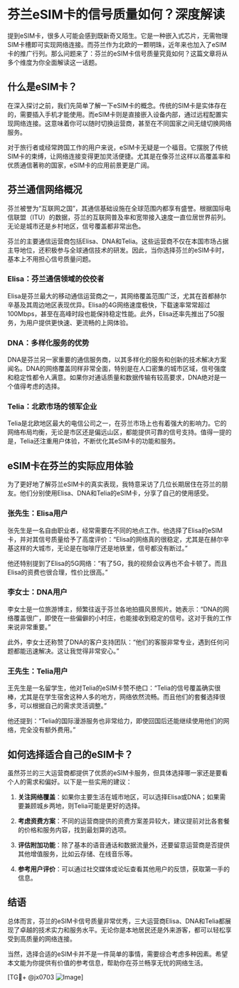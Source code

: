# 芬兰eSIM卡的信号质量如何？深度解读

提到eSIM卡，很多人可能会感到既新奇又陌生。它是一种嵌入式芯片，无需物理SIM卡槽即可实现网络连接。而芬兰作为北欧的一颗明珠，近年来也加入了eSIM卡的推广行列。那么问题来了：芬兰的eSIM卡信号质量究竟如何？这篇文章将从多个维度为你全面解读这一话题。

## 什么是eSIM卡？

在深入探讨之前，我们先简单了解一下eSIM卡的概念。传统的SIM卡是实体存在的，需要插入手机才能使用。而eSIM卡则是直接嵌入设备内部，通过远程配置实现网络连接。这意味着你可以随时切换运营商，甚至在不同国家之间无缝切换网络服务。

对于旅行者或经常跨国工作的用户来说，eSIM卡无疑是一个福音。它摆脱了传统SIM卡的束缚，让网络连接变得更加灵活便捷。尤其是在像芬兰这样以高覆盖率和优质通信著称的国家，eSIM卡的应用前景更是广阔。

## 芬兰通信网络概况

芬兰被誉为“互联网之国”，其通信基础设施在全球范围内都享有盛誉。根据国际电信联盟（ITU）的数据，芬兰的互联网普及率和宽带接入速度一直位居世界前列。无论是城市还是乡村地区，信号覆盖都非常出色。

芬兰的主要通信运营商包括Elisa、DNA和Telia。这些运营商不仅在本国市场占据主导地位，还积极参与全球通信技术的研发。因此，当你选择芬兰的eSIM卡时，基本上不用担心信号质量问题。

### Elisa：芬兰通信领域的佼佼者

Elisa是芬兰最大的移动通信运营商之一，其网络覆盖范围广泛，尤其在首都赫尔辛基及其周边地区表现优异。Elisa的4G网络速度极快，下载速率常常超过100Mbps，甚至在高峰时段也能保持稳定性能。此外，Elisa还率先推出了5G服务，为用户提供更快速、更流畅的上网体验。

### DNA：多样化服务的优势

DNA是芬兰另一家重要的通信服务商，以其多样化的服务和创新的技术解决方案闻名。DNA的网络覆盖同样非常全面，特别是在人口密集的城市区域，信号强度和稳定性都令人满意。如果你对通话质量和数据传输有较高要求，DNA绝对是一个值得考虑的选择。

### Telia：北欧市场的领军企业

Telia是北欧地区最大的电信公司之一，在芬兰市场上也有着强大的影响力。它的网络布局均衡，无论是市区还是偏远山区，都能提供可靠的信号支持。值得一提的是，Telia还注重用户体验，不断优化其eSIM卡的功能和服务。

## eSIM卡在芬兰的实际应用体验

为了更好地了解芬兰eSIM卡的真实表现，我特意采访了几位长期居住在芬兰的朋友。他们分别使用Elisa、DNA和Telia的eSIM卡，分享了自己的使用感受。

### 张先生：Elisa用户

张先生是一名自由职业者，经常需要在不同的地点工作。他选择了Elisa的eSIM卡，并对其信号质量给予了高度评价：“Elisa的网络真的很稳定，尤其是在赫尔辛基这样的大城市，无论是在咖啡厅还是地铁里，信号都没有断过。”

他还特别提到了Elisa的5G网络：“有了5G，我的视频会议再也不会卡顿了。而且Elisa的资费也很合理，性价比很高。”

### 李女士：DNA用户

李女士是一位旅游博主，频繁往返于芬兰各地拍摄风景照片。她表示：“DNA的网络覆盖很广，即使在一些偏僻的小村庄，也能接收到稳定的信号。这对于我的工作来说非常重要。”

此外，李女士还称赞了DNA的客户支持团队：“他们的客服非常专业，遇到任何问题都能迅速解决。这让我觉得非常安心。”

### 王先生：Telia用户

王先生是一名留学生，他对Telia的eSIM卡赞不绝口：“Telia的信号覆盖确实很棒，尤其是在学生宿舍这种人多的地方，网络依然流畅。而且他们的套餐选择很多，可以根据自己的需求灵活调整。”

他还提到：“Telia的国际漫游服务也非常给力，即使回国后还能继续使用他们的网络，完全没有额外费用。”

## 如何选择适合自己的eSIM卡？

虽然芬兰的三大运营商都提供了优质的eSIM卡服务，但具体选择哪一家还是要看个人的需求和偏好。以下是一些实用的建议：

1. **关注网络覆盖**：如果你主要生活在城市地区，可以选择Elisa或DNA；如果需要兼顾城乡两地，则Telia可能是更好的选择。
   
2. **考虑资费方案**：不同的运营商提供的资费方案差异较大，建议提前对比各套餐的价格和服务内容，找到最划算的选项。

3. **评估附加功能**：除了基本的语音通话和数据流量外，还要留意运营商是否提供其他增值服务，比如云存储、在线音乐等。

4. **参考用户评价**：可以通过社交媒体或论坛查看其他用户的反馈，获取第一手的信息。

## 结语

总体而言，芬兰的eSIM卡信号质量非常优秀，三大运营商Elisa、DNA和Telia都展现了卓越的技术实力和服务水平。无论你是本地居民还是外来游客，都可以轻松享受到高质量的网络连接。

当然，选择合适的eSIM卡并不是一件简单的事情，需要综合考虑多种因素。希望本文能为你提供有价值的参考信息，帮助你在芬兰畅享无忧的网络生活。

[TG💪+ @jx0703 ![Image](https://github.com/user-attachments/assets/dbca1d08-cadb-493c-b0ec-ad6f7a83f270)]